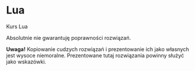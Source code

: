 # Lua
Kurs Lua


Absolutnie nie gwarantuję poprawności rozwiązań.

**Uwaga!** Kopiowanie cudzych rozwiązań i prezentowanie ich jako własnych jest wysoce niemoralne.
Prezentowane tutaj rozwiązania powinny służyć jako wskazówki.